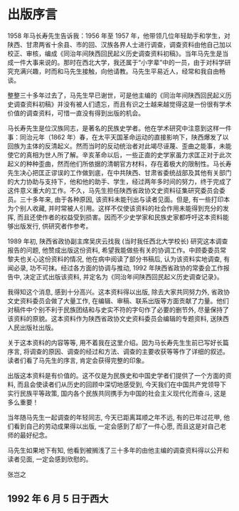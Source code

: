 # 出版序言

1958 年马长寿先生告诉我：1956 年至 1957 年，他带领几位年轻助手和学生，对陕西、甘肃两省十余县、市的回、汉族各界人士进行调查，调查资料由他自己加以校正、审核，编成《同治年间陕西回民起义历史调查资料初稿》。当年马先生是当成一件大事来说的。那时在西北大学，我还属于“小字辈”中的一员，由于对科学研究充满兴趣，时而和马先生接触，向他请教。马先生平易近人，经常和我自由畅谈。

整整三十多年过去了，马先生早已谢世，可是他主编的《同治年间陕西回民起义历史调查资料初稿》并没有被人们遗忘，而且有识之士越来越觉得这是一份很有学术价值的调查资料，可惜一直没有得到出版的机会。

马长寿先生是位汉族同志，是著名的民族史学者。他在学术研究中注意到这样一件事：同治元年（1862 年）春，在太平天国革命运动的直接影响下，陕西爆发了以回族为主体的反清起义。然而当时的反动统治者对此竭尽诬蔑、歪曲之能事，未能使它的真相为世人所了解。辛亥革命以后，一些正直的史学家虽力求匡正对于此次起义的种种歪曲，然而他们所依据的清朝官方材料，存在着极大的限制性。马长寿先生决心把匡正谬误的工作做到底，在中共陕西、甘肃省委统战部及其他有关部门的大力协助与支持下，他和他的助手、学生，经过两年多时间的努力，终于完成了这件意义重大的工作。不久，马先生担任陕西省政协文史资料征集研究委员会委员。三十多年来, 由于各种原因, 该资料未能刊出与读者见面。但是, 有一些打印本为个别人收藏, 并时常被人引用。这样不仅使该资料的社会作用未能得到充分的发挥, 而且还使作者的权益受到损害。因而不少史学家和民族史家都呼吁这本资料能够出版发行, 供研究者作参考。

1989 年初, 陕西省政协副主席吴庆云找我 (当时我任西北大学校长) 研究这本调查报告的问题, 他赞成出版这份资料, 希望我能做些有关的协调工作。中顾委委员常黎夫也关心这份资料的情况, 他在病中阅读了部分书稿后, 认为该资料实地调查, 有闻必录, 功不可抹。经过各方面的协调与推动, 1992 年陕西省政协的常委会工作报告中, 决定正式出版该资料, 并定名为《同治年间陕西回民起义历史调查记录》。

我得知这个消息, 感到十分高兴。这本资料得以出版, 除去大家共同努力外, 省政协文史资料委员会做了大量工作, 在编辑、审稿、联系出版等方面贡献了力量。他们对稿件中个别不利于民族团结和与史实不符的字句作了必要的删节外, 尽量保持了该资料的原貌。这本资料作为陕西省政协文史资料委员会编辑的专题资料, 送陕西人民出版社出版。

关于这本资料的内容等等, 用不着我在这里介绍。因为马长寿先生生前已写好长篇序言, 将调查的原因、调查的经过和方法、调查的主要收获等等作了详细的叙述。读者们看了马先生的序言, 肯定会获得完整的印象。

出版这本资料是有价值的。这不仅是为民族史和中国史学者们提供了一个方面的资料, 而且会使读者们从历史的回顾中深切地感受到, 今天我们在中国共产党领导下实行民族平等政策, 国内各个民族共同携手为中国的社会主义现代化而奋斗, 这是多么重要！

当年随马先生一起调查的年轻同志, 今天已距离耳顺之年不远, 有的已年过花甲, 他们看到自己的劳动成果得以出版, 一定会感到了却了一件心愿, 而且这是对自己老师的最好纪念。

马先生如果地下有知, 他看到被搁浅了三十多年的由他主编的调查资料得以公开和读者见面, 一定会感到欣慰的。

张岂之

1992 年 6 月 5 日于西大
---
